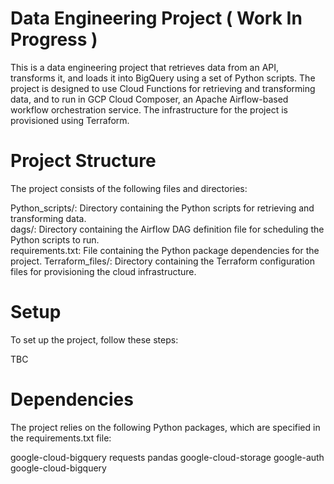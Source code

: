 # Data Engineering Project ( Work In Progress ) 
This is a data engineering project that retrieves data from an API, transforms it, and loads it into BigQuery using a set of Python scripts. The project is designed to use Cloud Functions for retrieving and transforming data, and to run in GCP Cloud Composer, an Apache Airflow-based workflow orchestration service. The infrastructure for the project is provisioned using Terraform.

# Project Structure
The project consists of the following files and directories:

Python_scripts/: Directory containing the Python scripts for retrieving and transforming data. <br>
dags/: Directory containing the Airflow DAG definition file for scheduling the Python scripts to run. <br>
requirements.txt: File containing the Python package dependencies for the project.
Terraform_files/: Directory containing the Terraform configuration files for provisioning the cloud infrastructure.

# Setup
To set up the project, follow these steps:

TBC 

# Dependencies
The project relies on the following Python packages, which are specified in the requirements.txt file:

google-cloud-bigquery
requests
pandas
google-cloud-storage
google-auth
google-cloud-bigquery
